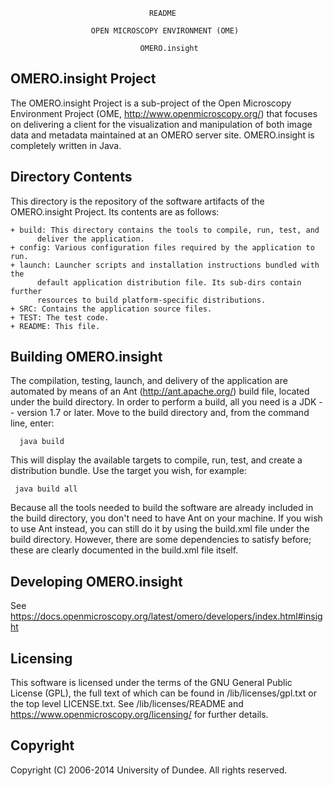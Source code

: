 


                                   README

                      OPEN MICROSCOPY ENVIRONMENT (OME)

                                 OMERO.insight







  OMERO.insight Project
  ---------------------

  The OMERO.insight Project is a sub-project of the Open Microscopy Environment
  Project (OME, http://www.openmicroscopy.org/) that focuses on delivering a
  client for the visualization and manipulation of both image data and metadata
  maintained at an OMERO server site.
  OMERO.insight is completely written in Java.



  Directory Contents
  ------------------

  This directory is the repository of the software artifacts of the
  OMERO.insight Project. Its contents are as follows:

    + build: This directory contains the tools to compile, run, test, and
          deliver the application.
    + config: Various configuration files required by the application to run.
    + launch: Launcher scripts and installation instructions bundled with the
          default application distribution file. Its sub-dirs contain further
          resources to build platform-specific distributions.
    + SRC: Contains the application source files.
    + TEST: The test code.
    + README: This file.



  Building OMERO.insight
  ----------------------

  The compilation, testing, launch, and delivery of the application are
  automated by means of an Ant (http://ant.apache.org/) build file, located
  under the build directory. In order to perform a build, all you need is
  a JDK -- version 1.7 or later. Move to the build directory and, from the
  command line, enter:
  
      java build
  
  This will display the available targets to compile, run, test, and create a
  distribution bundle. Use the target you wish, for example:
  
     java build all
  
  Because all the tools needed to build the software are already included in
  the build directory, you don't need to have Ant on your machine.
  If you wish to use Ant instead, you can still do it by using the build.xml
  file under the build directory. However, there are some dependencies to
  satisfy before; these are clearly documented in the build.xml file itself.



  Developing OMERO.insight
  ------------------------

  See https://docs.openmicroscopy.org/latest/omero/developers/index.html#insight



  Licensing
  ---------

  This software is licensed under the terms of the GNU General Public
  License (GPL), the full text of which can be found in /lib/licenses/gpl.txt or
  the top level LICENSE.txt. See /lib/licenses/README and
  https://www.openmicroscopy.org/licensing/ for further details.



  Copyright
  ---------

  Copyright (C) 2006-2014 University of Dundee. All rights reserved.


